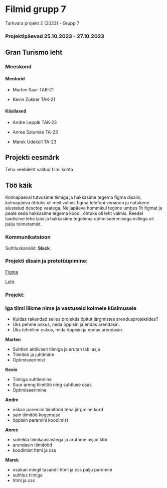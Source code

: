 # Filmid grupp 7
Tarkvara projekt 2 (2023) - Grupp 7 
### Projektipäevad 25.10.2023 - 27.10.2023

## Gran Turismo leht


### Meeskond


#### Mentorid

- Marten Saar TAK-21

- Kevin Zukker TAK-21

#### Käsilased

- Andre Leppik TAK-23

- Anree Salumäe TA-23

- Marek Udeküll TA-23


## Projekti eesmärk
Teha veebileht valitud filmi kohta

## Töö käik

Kolmapäeval tutvusime tiimiga ja hakkasime tegema figma disaini, kolmapäeva õhtuks oli meil valmis figma telefoni versioon ja natukene alustatud desctop vaatega.
Neljapäeva hommikul tegime umbes 1h figmat ja peale seda hakkasime tegema koodi, õhtuks oli leht valmis.
Reedel laadisime lehe laivi ja hakkasime tegelema optimiseerimisega millega oli palju toimetamist.

### Kommunikatsioon
Suhtluskanalid: **Slack**.

### Projekti disain ja prototüüpimine:

[Figma](https://www.figma.com/file/aWyl2rd0fb9aKLiP6f0mg7/Grupp-7?type=design&node-id=0%3A1&mode=design&t=VY2T6Xk8qHpUCapW-1)

[Leht](https://ta23udekull.itmajakas.ee/)

### Projekt:

### Iga tiimi liikme nime ja vastuseid kolmele küsimusele
- Kuidas rakendad selles projektis õpitut järgmistes arendusprojektides?
- Üks pehme oskus, mida õppisin ja endas arendasin.
- Üks tehniline oskus, mida õppisin ja endas arendasin.

**Marten**
- Suhtlen aktiivselt tiimiga ja arutan läbi asju
- Tiimitöö ja juhtimine
- Optimiseerimist


**Kevin**
- Tiimiga suhtlemine 
- Suur areng tiimitöö ning suhtluse osas
- Optimiseerimine

**Andre**
- oskan paremini tiimitööd teha järgmine kord
- sain tiimitöö kogemuse
- õppisin paremini koodimist 

**Anree**
- suhelda tiimikaaslastega ja arutame asjad läbi
- arendasin tiimitööd
- koodimist html ja css

**Marek**
-  osakan mingil tasandil html ja css palju paremini
-  suhtlus tiimiga 
-  html ja css
